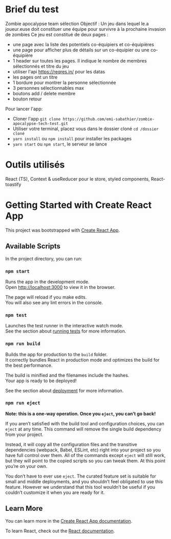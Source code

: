 # Brief du test
Zombie apocalypse team sélection
Objectif : Un jeu dans lequel le.a joueur.euse doit constituer une équipe pour survivre à la prochaine invasion de zombies
Ce jeu est constitué de deux pages :

- une page avec la liste des potentiels co-équipiers et co-équipières
- une page pour afficher plus de détails sur un co-équipier ou une co-équipière
- 1 header sur toutes les pages. Il indique le nombre de membres sélectionnés et titre du jeu
- utiliser l'api https://reqres.in/ pour les datas
- les pages ont un titre
- 1 bordure pour montrer la personne sélectionnée
- 3 personnes sélectionnables max
- boutons add / delete membre
- bouton retour

Pour lancer l'app: 
- Cloner l'app ```git clone https://github.com/emi-sabathier/zombie-apocalypse-tech-test.git```
- Utiliser votre terminal, placez vous dans le dossier cloné ```cd /dossier cloné```
- ```yarn install``` ou ```npm install``` pour installer les packages
- ```yarn start``` ou ```npm start```, le serveur se lance

# Outils utilisés

React (TS), Context & useReducer pour le store, styled components, React-toastify

# Getting Started with Create React App

This project was bootstrapped with [Create React App](https://github.com/facebook/create-react-app).

## Available Scripts

In the project directory, you can run:

### `npm start`

Runs the app in the development mode.\
Open [http://localhost:3000](http://localhost:3000) to view it in the browser.

The page will reload if you make edits.\
You will also see any lint errors in the console.

### `npm test`

Launches the test runner in the interactive watch mode.\
See the section about [running tests](https://facebook.github.io/create-react-app/docs/running-tests) for more information.

### `npm run build`

Builds the app for production to the `build` folder.\
It correctly bundles React in production mode and optimizes the build for the best performance.

The build is minified and the filenames include the hashes.\
Your app is ready to be deployed!

See the section about [deployment](https://facebook.github.io/create-react-app/docs/deployment) for more information.

### `npm run eject`

**Note: this is a one-way operation. Once you `eject`, you can’t go back!**

If you aren’t satisfied with the build tool and configuration choices, you can `eject` at any time. This command will remove the single build dependency from your project.

Instead, it will copy all the configuration files and the transitive dependencies (webpack, Babel, ESLint, etc) right into your project so you have full control over them. All of the commands except `eject` will still work, but they will point to the copied scripts so you can tweak them. At this point you’re on your own.

You don’t have to ever use `eject`. The curated feature set is suitable for small and middle deployments, and you shouldn’t feel obligated to use this feature. However we understand that this tool wouldn’t be useful if you couldn’t customize it when you are ready for it.

## Learn More

You can learn more in the [Create React App documentation](https://facebook.github.io/create-react-app/docs/getting-started).

To learn React, check out the [React documentation](https://reactjs.org/).
